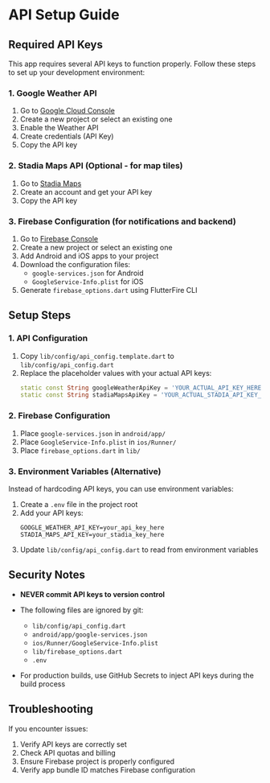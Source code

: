 # API Setup Guide

## Required API Keys

This app requires several API keys to function properly. Follow these steps to set up your development environment:

### 1. Google Weather API
1. Go to [Google Cloud Console](https://console.cloud.google.com/)
2. Create a new project or select an existing one
3. Enable the Weather API
4. Create credentials (API Key)
5. Copy the API key

### 2. Stadia Maps API (Optional - for map tiles)
1. Go to [Stadia Maps](https://stadiamaps.com/)
2. Create an account and get your API key
3. Copy the API key

### 3. Firebase Configuration (for notifications and backend)
1. Go to [Firebase Console](https://console.firebase.google.com/)
2. Create a new project or select an existing one
3. Add Android and iOS apps to your project
4. Download the configuration files:
   - `google-services.json` for Android
   - `GoogleService-Info.plist` for iOS
5. Generate `firebase_options.dart` using FlutterFire CLI

## Setup Steps

### 1. API Configuration
1. Copy `lib/config/api_config.template.dart` to `lib/config/api_config.dart`
2. Replace the placeholder values with your actual API keys:
   ```dart
   static const String googleWeatherApiKey = 'YOUR_ACTUAL_API_KEY_HERE';
   static const String stadiaMapsApiKey = 'YOUR_ACTUAL_STADIA_API_KEY_HERE';
   ```

### 2. Firebase Configuration
1. Place `google-services.json` in `android/app/`
2. Place `GoogleService-Info.plist` in `ios/Runner/`
3. Place `firebase_options.dart` in `lib/`

### 3. Environment Variables (Alternative)
Instead of hardcoding API keys, you can use environment variables:
1. Create a `.env` file in the project root
2. Add your API keys:
   ```
   GOOGLE_WEATHER_API_KEY=your_api_key_here
   STADIA_MAPS_API_KEY=your_stadia_key_here
   ```
3. Update `lib/config/api_config.dart` to read from environment variables

## Security Notes

- **NEVER commit API keys to version control**
- The following files are ignored by git:
  - `lib/config/api_config.dart`
  - `android/app/google-services.json`
  - `ios/Runner/GoogleService-Info.plist`
  - `lib/firebase_options.dart`
  - `.env`

- For production builds, use GitHub Secrets to inject API keys during the build process

## Troubleshooting

If you encounter issues:
1. Verify API keys are correctly set
2. Check API quotas and billing
3. Ensure Firebase project is properly configured
4. Verify app bundle ID matches Firebase configuration 